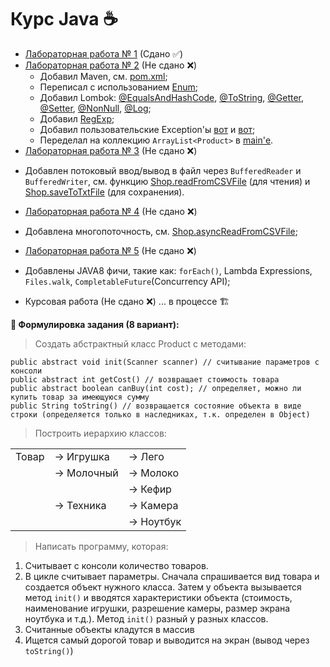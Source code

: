 # Курс Java ☕

 - [Лабораторная работа № 1](https://github.com/alex-rudenkiy/javaLabs/tree/main/lab1)     (Сдано    ✅)
 - [Лабораторная работа № 2](https://github.com/alex-rudenkiy/javaLabs/tree/main/lab2)     (Не сдано ❌)
   * Добавил Maven, см. [pom.xml](https://github.com/alex-rudenkiy/javaLabs/blob/main/lab2/pom.xml);
   * Переписал с использованием [Enum](https://github.com/alex-rudenkiy/javaLabs/blob/main/lab2/src/ru/bstu/vt/shop/Shop.java);
   * Добавил Lombok: [@EqualsAndHashCode](https://github.com/alex-rudenkiy/javaLabs/blob/main/lab2/src/ru/bstu/vt/shop/product/technics/Camera.java), [@ToString](https://github.com/alex-rudenkiy/javaLabs/blob/main/lab2/src/ru/bstu/vt/shop/product/technics/Camera.java), [@Getter](https://github.com/alex-rudenkiy/javaLabs/blob/main/lab2/src/ru/bstu/vt/shop/product/technics/Camera.java), [@Setter](https://github.com/alex-rudenkiy/javaLabs/blob/main/lab2/src/ru/bstu/vt/shop/product/technics/Camera.java), [@NonNull](https://github.com/alex-rudenkiy/javaLabs/blob/main/lab2/src/ru/bstu/vt/shop/product/technics/Camera.java), [@Log](https://github.com/alex-rudenkiy/javaLabs/blob/main/lab3/src/ru/bstu/vt/shop/Shop.java);
   * Добавил [RegExp](https://github.com/alex-rudenkiy/javaLabs/blob/main/lab2/src/ru/bstu/vt/regxlib/RegxLib.java);
   * Добавил пользовательские Exception'ы [вот](https://github.com/alex-rudenkiy/javaLabs/blob/main/lab2/src/ru/bstu/vt/shop/product/RequiredParameterException.java) и [вот](https://github.com/alex-rudenkiy/javaLabs/blob/main/lab2/src/ru/bstu/vt/regxlib/ParseException.java);
   * Переделал на коллекцию `ArrayList<Product>` в [main'е](https://github.com/alex-rudenkiy/javaLabs/blob/main/lab2/src/ru/bstu/vt/Lab2.java).
  - [Лабораторная работа № 3](https://github.com/alex-rudenkiy/javaLabs/tree/main/lab3)     (Не сдано ❌)
   * Добавлен потоковый ввод/вывод в файл через `BufferedReader` и `BufferedWriter`, см. функцию [Shop.readFromCSVFile](https://github.com/alex-rudenkiy/javaLabs/blob/main/lab3/src/ru/bstu/vt/shop/Shop.java) (для чтения) и [Shop.saveToTxtFile](https://github.com/alex-rudenkiy/javaLabs/blob/main/lab3/src/ru/bstu/vt/Lab3.java) (для сохранения).
  - [Лабораторная работа № 4](https://github.com/alex-rudenkiy/javaLabs/tree/main/lab4)     (Не сдано ❌)
   * Добавлена многопоточность, см. [Shop.asyncReadFromCSVFile](https://github.com/alex-rudenkiy/javaLabs/blob/main/lab4/src/ru/bstu/vt/shop/Shop.java); 
  - [Лабораторная работа № 5](https://github.com/alex-rudenkiy/javaLabs/tree/main/lab5) (Не сдано ❌)
   * Добавлены JAVA8 фичи, такие как: `forEach()`, Lambda Expressions, `Files.walk`, `CompletableFuture`(Concurrency API);
 - Курсовая работа (Не сдано ❌) ... в процессе 🏗️

**📄 Формулировка задания (8 вариант):**

> Создать абстрактный класс Product с методами:

    public abstract void init(Scanner scanner) // считывание параметров с консоли
    public abstract int getCost() // возвращает стоимость товара
    public abstract boolean canBuy(int cost); // определяет, можно ли купить товар за имеющуюся сумму
    public String toString() // возвращается состояние объекта в виде строки (определяется только в наследниках, т.к. определен в Object)

>Построить иерархию классов:

|  | | |
|--|--|--|
| Товар | → Игрушка  | → Лего |
|  | → Молочный | → Молоко |
|  | | → Кефир|
|  | → Техника | → Камера|
|  | | → Ноутбук|

> Написать программу, которая:
1) Считывает с консоли количество товаров.
2) В цикле считывает параметры. Сначала спрашивается вид товара и создается объект нужного класса. Затем у объекта вызывается метод `init()` и вводятся характеристики объекта (стоимость, наименование игрушки, разрешение камеры, размер экрана ноутбука и т.д.).
Метод `init()` разный у разных классов.
3) Считанные объекты кладутся в массив
4) Ищется самый дорогой товар и выводится на экран (вывод через `toString()`)

